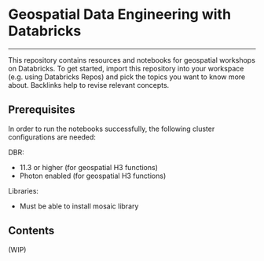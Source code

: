 # Geospatial Data Engineering with Databricks
---

This repository contains resources and notebooks for geospatial workshops on Databricks. To get started, import this repository into your workspace (e.g. using Databricks Repos) and pick the topics you want to know more about. Backlinks help to revise relevant concepts.

## Prerequisites

In order to run the notebooks successfully, the following cluster configurations are needed:

DBR:
- 11.3 or higher (for geospatial H3 functions)
- Photon enabled (for geospatial H3 functions)

Libraries:
- Must be able to install mosaic library


## Contents

(WIP)